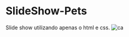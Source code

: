 # SlideShow-Pets

Slide show utilizando apenas o html e css.
![ca](https://user-images.githubusercontent.com/110628541/194784154-b25a17a7-5307-4bdf-877b-05112c4a892b.JPG)
